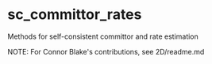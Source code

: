 # sc_committor_rates
Methods for self-consistent committor and rate estimation

NOTE: For Connor Blake's contributions, see 2D/readme.md
